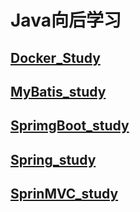 # Java向后学习

## [Docker_Study](./Docker_Study.html)

## [MyBatis_study](./MyBatis_study.html)

## [SprimgBoot_study](./SprimgBoot_study.html)

## [Spring_study](./Spring_study.html)

## [SprinMVC_study](./SprinMVC_study.html)

